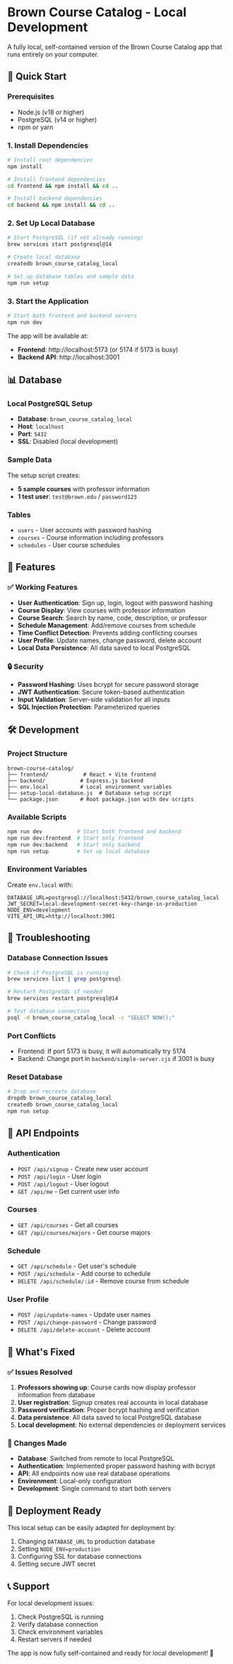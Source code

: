 # Brown Course Catalog - Local Development

A fully local, self-contained version of the Brown Course Catalog app that runs entirely on your computer.

## 🚀 Quick Start

### Prerequisites
- Node.js (v18 or higher)
- PostgreSQL (v14 or higher)
- npm or yarn

### 1. Install Dependencies
```bash
# Install root dependencies
npm install

# Install frontend dependencies
cd frontend && npm install && cd ..

# Install backend dependencies
cd backend && npm install && cd ..
```

### 2. Set Up Local Database
```bash
# Start PostgreSQL (if not already running)
brew services start postgresql@14

# Create local database
createdb brown_course_catalog_local

# Set up database tables and sample data
npm run setup
```

### 3. Start the Application
```bash
# Start both frontend and backend servers
npm run dev
```

The app will be available at:
- **Frontend**: http://localhost:5173 (or 5174 if 5173 is busy)
- **Backend API**: http://localhost:3001

## 📊 Database

### Local PostgreSQL Setup
- **Database**: `brown_course_catalog_local`
- **Host**: `localhost`
- **Port**: `5432`
- **SSL**: Disabled (local development)

### Sample Data
The setup script creates:
- **5 sample courses** with professor information
- **1 test user**: `test@brown.edu` / `password123`

### Tables
- `users` - User accounts with password hashing
- `courses` - Course information including professors
- `schedules` - User course schedules

## 🔧 Features

### ✅ Working Features
- **User Authentication**: Sign up, login, logout with password hashing
- **Course Display**: View courses with professor information
- **Course Search**: Search by name, code, description, or professor
- **Schedule Management**: Add/remove courses from schedule
- **Time Conflict Detection**: Prevents adding conflicting courses
- **User Profile**: Update names, change password, delete account
- **Local Data Persistence**: All data saved to local PostgreSQL

### 🔒 Security
- **Password Hashing**: Uses bcrypt for secure password storage
- **JWT Authentication**: Secure token-based authentication
- **Input Validation**: Server-side validation for all inputs
- **SQL Injection Protection**: Parameterized queries

## 🛠️ Development

### Project Structure
```
brown-course-catalog/
├── frontend/           # React + Vite frontend
├── backend/           # Express.js backend
├── env.local          # Local environment variables
├── setup-local-database.js  # Database setup script
└── package.json       # Root package.json with dev scripts
```

### Available Scripts
```bash
npm run dev           # Start both frontend and backend
npm run dev:frontend  # Start only frontend
npm run dev:backend   # Start only backend
npm run setup         # Set up local database
```

### Environment Variables
Create `env.local` with:
```env
DATABASE_URL=postgresql://localhost:5432/brown_course_catalog_local
JWT_SECRET=local-development-secret-key-change-in-production
NODE_ENV=development
VITE_API_URL=http://localhost:3001
```

## 🐛 Troubleshooting

### Database Connection Issues
```bash
# Check if PostgreSQL is running
brew services list | grep postgresql

# Restart PostgreSQL if needed
brew services restart postgresql@14

# Test database connection
psql -d brown_course_catalog_local -c "SELECT NOW();"
```

### Port Conflicts
- Frontend: If port 5173 is busy, it will automatically try 5174
- Backend: Change port in `backend/simple-server.cjs` if 3001 is busy

### Reset Database
```bash
# Drop and recreate database
dropdb brown_course_catalog_local
createdb brown_course_catalog_local
npm run setup
```

## 📝 API Endpoints

### Authentication
- `POST /api/signup` - Create new user account
- `POST /api/login` - User login
- `POST /api/logout` - User logout
- `GET /api/me` - Get current user info

### Courses
- `GET /api/courses` - Get all courses
- `GET /api/courses/majors` - Get course majors

### Schedule
- `GET /api/schedule` - Get user's schedule
- `POST /api/schedule` - Add course to schedule
- `DELETE /api/schedule/:id` - Remove course from schedule

### User Profile
- `POST /api/update-names` - Update user names
- `POST /api/change-password` - Change password
- `DELETE /api/delete-account` - Delete account

## 🎯 What's Fixed

### ✅ Issues Resolved
1. **Professors showing up**: Course cards now display professor information from database
2. **User registration**: Signup creates real accounts in local database
3. **Password verification**: Proper bcrypt hashing and verification
4. **Data persistence**: All data saved to local PostgreSQL database
5. **Local development**: No external dependencies or deployment services

### 🔄 Changes Made
- **Database**: Switched from remote to local PostgreSQL
- **Authentication**: Implemented proper password hashing with bcrypt
- **API**: All endpoints now use real database operations
- **Environment**: Local-only configuration
- **Development**: Single command to start both servers

## 🚀 Deployment Ready

This local setup can be easily adapted for deployment by:
1. Changing `DATABASE_URL` to production database
2. Setting `NODE_ENV=production`
3. Configuring SSL for database connections
4. Setting secure JWT secret

## 📞 Support

For local development issues:
1. Check PostgreSQL is running
2. Verify database connection
3. Check environment variables
4. Restart servers if needed

The app is now fully self-contained and ready for local development! 🎉 